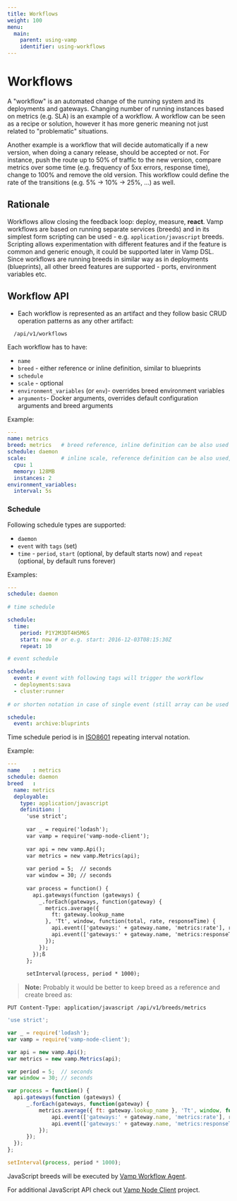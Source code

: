 ```yaml
---
title: Workflows
weight: 100
menu:
  main:
    parent: using-vamp
    identifier: using-workflows    
---
```


# Workflows

A "workflow" is an automated change of the running system and its deployments and gateways. 
Changing number of running instances based on metrics (e.g. SLA) is an example of a workflow. 
A workflow can be seen as a recipe or solution, however it has more generic meaning not just related to "problematic" situations.


Another example is a workflow that will decide automatically if a new version, when doing a canary release, should be accepted or not. 
For instance, push the route up to 50% of traffic to the new version, compare metrics over some time (e.g. frequency of 5xx errors, response time), change to 100% and remove the old version. 
This workflow could define the rate of the transitions (e.g. 5% -> 10% -> 25%, ...) as well.

## Rationale

Workflows allow closing the feedback loop: deploy, measure, **react**.
Vamp workflows are based on running separate services (breeds) and in its simplest form scripting can be used - e.g. `application/javascript` breeds. 
Scripting allows experimentation with different features and if the feature is common and generic enough, it could be supported later in Vamp DSL.
Since workflows are running breeds in similar way as in deployments (blueprints), all other breed features are supported - ports, environment variables etc.

## Workflow API

* Each workflow is represented as an artifact and they follow basic CRUD operation patterns as any other artifact:
```
  /api/v1/workflows
```

Each workflow has to have:

 - `name`
 - `breed` - either reference or inline definition, similar to blueprints
 - `schedule` 
 - `scale` - optional
 - `environment_variables` (or `env`)- overrides breed environment variables
 - `arguments`- Docker arguments, overrides default configuration arguments and breed arguments

Example:

```yaml
---
name: metrics
breed: metrics   # breed reference, inline definition can be also used
schedule: daemon
scale:           # inline scale, reference definition can be also used, e.g. scale: small
  cpu: 1
  memory: 128MB
  instances: 2
environment_variables:
  interval: 5s
```

### Schedule

Following schedule types are supported:

- `daemon`
- `event` with `tags` (set)
- `time` - `period`, `start` (optional, by default starts now) and `repeat` (optional, by default runs forever) 

Examples:

```yaml
---
schedule: daemon
  
# time schedule

schedule:
  time:
    period: P1Y2M3DT4H5M6S
    start: now # or e.g. start: 2016-12-03T08:15:30Z
    repeat: 10

# event schedule

schedule:
  event: # event with following tags will trigger the workflow
  - deployments:sava
  - cluster:runner
  
# or shorten notation in case of single event (still array can be used as above)

schedule:
  event: archive:bluprints

```
      
Time schedule period is in [ISO8601](http://en.wikipedia.org/wiki/ISO_8601) repeating interval notation.

Example:

```yaml
---
name    : metrics
schedule: daemon
breed   :
  name: metrics
  deployable:
    type: application/javascript
    definition: |
      'use strict';
      
      var _ = require('lodash');
      var vamp = require('vamp-node-client');
      
      var api = new vamp.Api();
      var metrics = new vamp.Metrics(api);
      
      var period = 5;  // seconds
      var window = 30; // seconds
      
      var process = function() {
        api.gateways(function (gateways) {
          _.forEach(gateways, function(gateway) {
            metrics.average({ 
              ft: gateway.lookup_name 
            }, 'Tt', window, function(total, rate, responseTime) {
              api.event(['gateways:' + gateway.name, 'metrics:rate'], rate);
              api.event(['gateways:' + gateway.name, 'metrics:responseTime'], responseTime);
            });
          });
        });ß
      };
      
      setInterval(process, period * 1000);
```

> **Note:** Probably it would be better to keep breed as a reference and create breed as:

```
PUT Content-Type: application/javascript /api/v1/breeds/metrics
```
```javascript
'use strict';

var _ = require('lodash');
var vamp = require('vamp-node-client');

var api = new vamp.Api();
var metrics = new vamp.Metrics(api);

var period = 5;  // seconds
var window = 30; // seconds

var process = function() {
  api.gateways(function (gateways) {
      _.forEach(gateways, function(gateway) {
          metrics.average({ ft: gateway.lookup_name }, 'Tt', window, function(total, rate, responseTime) {
              api.event(['gateways:' + gateway.name, 'metrics:rate'], rate);
              api.event(['gateways:' + gateway.name, 'metrics:responseTime'], responseTime);
          });
      });
  });
};

setInterval(process, period * 1000);
```

JavaScript breeds will be executed by [Vamp Workflow Agent](https://github.com/magneticio/vamp-workflow-agent).  

For additional JavaScript API check out [Vamp Node Client](https://github.com/magneticio/vamp-node-client) project.

